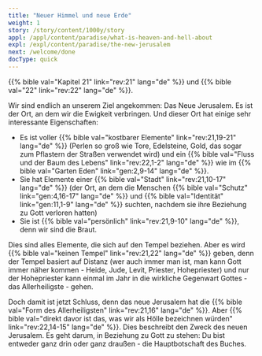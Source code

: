 ```yaml
---
title: "Neuer Himmel und neue Erde"
weight: 1
story: /story/content/1000y/story
appl: /appl/content/paradise/what-is-heaven-and-hell-about
expl: /expl/content/paradise/the-new-jerusalem
next: /welcome/done
docType: quick
---
```



{{% bible val="Kapitel 21" link="rev:21" lang="de" %}} und {{% bible val="22" link="rev:22" lang="de" %}}.

Wir sind endlich an unserem Ziel angekommen: Das Neue Jerusalem. Es ist der Ort, an dem wir die Ewigkeit verbringen. Und dieser Ort hat einige sehr interessante Eigenschaften:
- Es ist voller {{% bible val="kostbarer Elemente" link="rev:21,19-21" lang="de" %}} (Perlen so groß wie Tore, Edelsteine, Gold, das sogar zum Pflastern der Straßen verwendet wird) und ein {{% bible val="Fluss und der Baum des Lebens" link="rev:22,1-2" lang="de" %}} wie im {{% bible val="Garten Eden" link="gen:2,9-14" lang="de" %}}.
- Sie hat Elemente einer {{% bible val="Stadt" link="rev:21,10-17" lang="de" %}} (der Ort, an dem die Menschen {{% bible val="Schutz" link="gen:4,16-17" lang="de" %}} und {{% bible val="Identität" link="gen:11,1-9" lang="de" %}} suchten, nachdem sie ihre Beziehung zu Gott verloren hatten)
- Sie ist {{% bible val="persönlich" link="rev:21,9-10" lang="de" %}}, denn wir sind die Braut.

Dies sind alles Elemente, die sich auf den Tempel beziehen. Aber es wird {{% bible val="keinen Tempel" link="rev:21,22" lang="de" %}} geben, denn der Tempel basiert auf Distanz (wer auch immer man ist, man kann Gott immer näher kommen - Heide, Jude, Levit, Priester, Hohepriester) und nur der Hohepriester kann einmal im Jahr in die wirkliche Gegenwart Gottes - das Allerheiligste - gehen.

Doch damit ist jetzt Schluss, denn das neue Jerusalem hat die {{% bible val="Form des Allerheiligsten" link="rev:21,16" lang="de" %}}. Aber {{% bible val="direkt davor ist das, was wir als Hölle bezeichnen würden" link="rev:22,14-15" lang="de" %}}. Dies beschreibt den Zweck des neuen Jerusalem. Es geht darum, in Beziehung zu Gott zu stehen: Du bist entweder ganz drin oder ganz draußen - die Hauptbotschaft des Buches.
